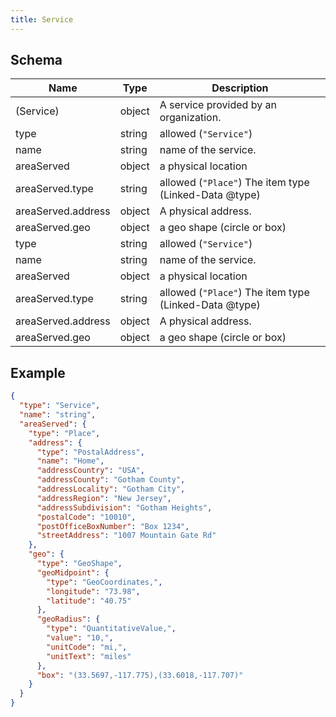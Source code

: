 ```yaml
---
title: Service
---
```

## Schema

| Name | Type | Description |
|---|---|---|
| (Service) | object | A service provided by an organization. |
| type | string | allowed (`"Service"`)  |
| name | string | name of the service. |
| areaServed | object | a physical location |
| areaServed.type | string | allowed (`"Place"`) The item type (Linked-Data @type) |
| areaServed.address | object | A physical address. |
| areaServed.geo | object | a geo shape (circle or box) |
| type | string | allowed (`"Service"`)  |
| name | string | name of the service. |
| areaServed | object | a physical location |
| areaServed.type | string | allowed (`"Place"`) The item type (Linked-Data @type) |
| areaServed.address | object | A physical address. |
| areaServed.geo | object | a geo shape (circle or box) |

## Example



```json
{
  "type": "Service",
  "name": "string",
  "areaServed": {
    "type": "Place",
    "address": {
      "type": "PostalAddress",
      "name": "Home",
      "addressCountry": "USA",
      "addressCounty": "Gotham County",
      "addressLocality": "Gotham City",
      "addressRegion": "New Jersey",
      "addressSubdivision": "Gotham Heights",
      "postalCode": "10010",
      "postOfficeBoxNumber": "Box 1234",
      "streetAddress": "1007 Mountain Gate Rd"
    },
    "geo": {
      "type": "GeoShape",
      "geoMidpoint": {
        "type": "GeoCoordinates,",
        "longitude": "73.98",
        "latitude": "40.75"
      },
      "geoRadius": {
        "type": "QuantitativeValue,",
        "value": "10,",
        "unitCode": "mi,",
        "unitText": "miles"
      },
      "box": "(33.5697,-117.775),(33.6018,-117.707)"
    }
  }
}
```
